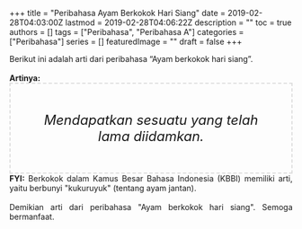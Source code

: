 +++
title = "Peribahasa Ayam Berkokok Hari Siang"
date = 2019-02-28T04:03:00Z
lastmod = 2019-02-28T04:06:22Z
description = ""
toc = true
authors = []
tags = ["Peribahasa", "Peribahasa A"]
categories = ["Peribahasa"]
series = []
featuredImage = ""
draft = false
+++

<div dir="ltr" style="text-align: left;" trbidi="on"><div style="text-align: justify;">Berikut ini adalah arti dari peribahasa “Ayam berkokok hari siang”.</div><br /><div style="text-align: justify;"><b>Artinya:</b></div><div style="border: 2px dashed #ddd; font-size: 24px; height: auto; margin: 0 auto; padding: 50px; text-align: center; width: auto;"><i>Mendapatkan sesuatu yang telah lama diidamkan.</i></div><div style="text-align: justify;"><b>FYI:</b> Berkokok dalam Kamus Besar Bahasa Indonesia (KBBI) memiliki arti, yaitu berbunyi "kukuruyuk" (tentang ayam jantan).</div><br /><div style="text-align: justify;">Demikian arti dari peribahasa "Ayam berkokok hari siang". Semoga bermanfaat. </div></div>
